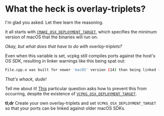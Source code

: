 # What the heck is overlay-triplets?

I'm glad you asked. Let thee learn the reasoning.

It all starts with [`CMAKE_OSX_DEPLOYMENT_TARGET`][0], which specifies the
minimum version of macOS that the binaries will run on.

_Okay, but what does that have to do with overlay-triplets?_

Even when this variable is set, vcpkg still compiles ports against the host's
OS SDK, resulting in linker warnings like this being spat out:

```sh
File.cpp.o was built for newer 'macOS' version (14) than being linked (12)

```

_That's whack, dude!_

Tell me about it! [This][1] particular question asks how to prevent this from
occurring, despite the existence of [`VCPKG_OSX_DEPLOYMENT_TARGET`][2].

**tl;dr** Create your own overlay-triplets and set `VCPKG_OSX_DEPLOYMENT_TARGET`
so that your ports can be linked against older macOS SDKs.

[0]: https://cmake.org/cmake/help/latest/variable/CMAKE_OSX_DEPLOYMENT_TARGET.html
[1]: https://github.com/microsoft/vcpkg/discussions/39966
[2]: https://learn.microsoft.com/en-us/vcpkg/users/triplets#vcpkg_osx_deployment_target
